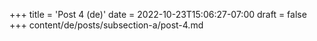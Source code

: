 +++
title = 'Post 4 (de)'
date = 2022-10-23T15:06:27-07:00
draft = false
+++
content/de/posts/subsection-a/post-4.md

